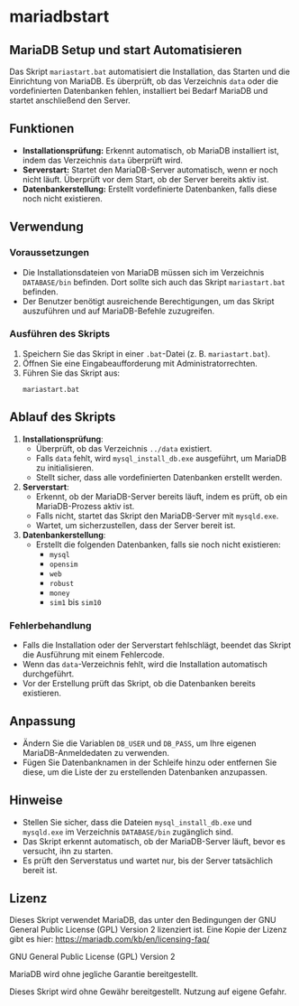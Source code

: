 # mariadbstart


## MariaDB Setup und start Automatisieren

Das Skript `mariastart.bat` automatisiert die Installation, das Starten und die Einrichtung von MariaDB. Es überprüft, ob das Verzeichnis `data` oder die vordefinierten Datenbanken fehlen, installiert bei Bedarf MariaDB und startet anschließend den Server.

## Funktionen
- **Installationsprüfung:** Erkennt automatisch, ob MariaDB installiert ist, indem das Verzeichnis `data` überprüft wird.
- **Serverstart:** Startet den MariaDB-Server automatisch, wenn er noch nicht läuft. Überprüft vor dem Start, ob der Server bereits aktiv ist.
- **Datenbankerstellung:** Erstellt vordefinierte Datenbanken, falls diese noch nicht existieren.

## Verwendung
### Voraussetzungen
- Die Installationsdateien von MariaDB müssen sich im Verzeichnis `DATABASE/bin` befinden. Dort sollte sich auch das Skript `mariastart.bat` befinden.
- Der Benutzer benötigt ausreichende Berechtigungen, um das Skript auszuführen und auf MariaDB-Befehle zuzugreifen.

### Ausführen des Skripts
1. Speichern Sie das Skript in einer `.bat`-Datei (z. B. `mariastart.bat`).
2. Öffnen Sie eine Eingabeaufforderung mit Administratorrechten.
3. Führen Sie das Skript aus:
   ```shell
   mariastart.bat
   ```

## Ablauf des Skripts
1. **Installationsprüfung**:
   - Überprüft, ob das Verzeichnis `../data` existiert.
   - Falls `data` fehlt, wird `mysql_install_db.exe` ausgeführt, um MariaDB zu initialisieren.
   - Stellt sicher, dass alle vordefinierten Datenbanken erstellt werden.
2. **Serverstart**:
   - Erkennt, ob der MariaDB-Server bereits läuft, indem es prüft, ob ein MariaDB-Prozess aktiv ist.
   - Falls nicht, startet das Skript den MariaDB-Server mit `mysqld.exe`.
   - Wartet, um sicherzustellen, dass der Server bereit ist.
3. **Datenbankerstellung**:
   - Erstellt die folgenden Datenbanken, falls sie noch nicht existieren:
     - `mysql`
     - `opensim`
     - `web`
     - `robust`
     - `money`
     - `sim1` bis `sim10`

### Fehlerbehandlung
- Falls die Installation oder der Serverstart fehlschlägt, beendet das Skript die Ausführung mit einem Fehlercode.
- Wenn das `data`-Verzeichnis fehlt, wird die Installation automatisch durchgeführt.
- Vor der Erstellung prüft das Skript, ob die Datenbanken bereits existieren.

## Anpassung
- Ändern Sie die Variablen `DB_USER` und `DB_PASS`, um Ihre eigenen MariaDB-Anmeldedaten zu verwenden.
- Fügen Sie Datenbanknamen in der Schleife hinzu oder entfernen Sie diese, um die Liste der zu erstellenden Datenbanken anzupassen.

## Hinweise
- Stellen Sie sicher, dass die Dateien `mysql_install_db.exe` und `mysqld.exe` im Verzeichnis `DATABASE/bin` zugänglich sind.
- Das Skript erkennt automatisch, ob der MariaDB-Server läuft, bevor es versucht, ihn zu starten.
- Es prüft den Serverstatus und wartet nur, bis der Server tatsächlich bereit ist.

## Lizenz
Dieses Skript verwendet MariaDB, das unter den Bedingungen der GNU General Public License (GPL) Version 2 lizenziert ist. Eine Kopie der Lizenz gibt es hier: https://mariadb.com/kb/en/licensing-faq/

GNU General Public License (GPL) Version 2

MariaDB wird ohne jegliche Garantie bereitgestellt. 

Dieses Skript wird ohne Gewähr bereitgestellt. Nutzung auf eigene Gefahr.
```

